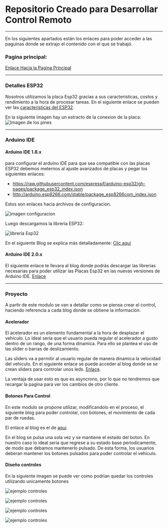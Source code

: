 # Repositorio Creado para Desarrollar Control Remoto

---

En los siguientes apartados están los enlaces para poder acceder a las paguinas donde se extrajo el contenido con el que se trabajó.

### Pagina principal:

[Enlace Hacia la Pagina Principal](https://randomnerdtutorials.com/projects-esp32/)

---

### Detalles ESP32

Nosotros utilizamos la placa Esp32 gracias a sus caracteristicas, costos y rendimiento a la hora de procesar tareas. En el siguiente enlace se pueden ver las [caracteristicas del ESP32](https://randomnerdtutorials.com/getting-started-with-esp32/).

En la siguiente imagen hay un estracto de la conexion de la placa:
![Imagen de los pines](https://i0.wp.com/randomnerdtutorials.com/wp-content/uploads/2018/08/ESP32-DOIT-DEVKIT-V1-Board-Pinout-36-GPIOs-updated.jpg?w=750&quality=100&strip=all&ssl=1)

---

### Arduino IDE

#### Arduino IDE 1.8.x

para configurar el arduino IDE para que sea compatible con las placas ESP32 debemos meternos al ajuste avanzados de placas y pegar los siguientes enlaces:

- https://raw.githubusercontent.com/espressif/arduino-esp32/gh-pages/package_esp32_index.json
- http://arduino.esp8266.com/stable/package_esp8266com_index.json

Estos son enlaces hacia archivos de configuracion.

![imagen configuracion](https://i0.wp.com/randomnerdtutorials.com/wp-content/uploads/2022/10/Additional-Boards-Manager-URL.png?w=750&quality=100&strip=all&ssl=1)

Luego descargamos la libreria ESP32:

![libreria Esp32](https://i0.wp.com/randomnerdtutorials.com/wp-content/uploads/2022/10/Boards-Manager-ESP32-Arduino-IDE.png?w=750&quality=100&strip=all&ssl=1)

En el siguiente Blog se explica más detalladamente:
[Clic aquí](https://randomnerdtutorials.com/installing-the-esp32-board-in-arduino-ide-windows-instructions/)

#### Arduino IDE 2.0.x

El siguiente enlace te llevara al blog donde podrás descargar las librerias necesarias para poder utilizar las Placas Esp32 en las nuevas versiones de Arduino IDE. [Enlace](https://randomnerdtutorials.com/installing-esp32-arduino-ide-2-0/)

---

### Proyecto

A partir de este modulo se van a detallar como se piensa crear el control, haciendo referencia a cada blog donde se obtiene la información.

#### Acelerador

El acelerador es un elemento fundamental a la hora de desplazar el vehiculo.
Lo ideal seria que el usuario pueda regular el acelerador a gusto dentro de un rango, de una forma dinamica. Para ello se plantea el uso de las slider o barras de deslizamiento.

Las sliders va a permitir al usuario regular de manera dinamica la velocidad del vehiculo. En el siguiente enlace se puede acceder al blog donde se se crean sliders para controlar unos leds. [Enlace](https://randomnerdtutorials.com/esp32-web-server-websocket-sliders/).

La ventaja de usar esto es que es asyncrono, por lo que no tendremos que recargar la pagina para ver los cambios de otro cliente.

#### Botones Para Control

En este modulo se propone utilizar, modificandolo en el proceso, el siguiente blog para poder controlar, con botones, el movimiento de cada par de ruedas.

El enlace al blog es el de [aqui](https://randomnerdtutorials.com/esp32-websocket-server-arduino/).

En el blog se pulsa una sola vez y se mantiene el estado del boton. En nuestro caso lo ideal seria que regrese a su estado base periodicamente, de modo que debamos mantenerlo pulsado.
De esta forma, los usuarios deberan mantener los botones pulsados para poder controlar el vehiculo.

#### Diseño controles

En la siguiente imagen se puede ver como podrian quedar los controles utilizando unicamente botones

![ejemplo controles](https://play-lh.googleusercontent.com/b1YhAZWbyiQ35VUn7VZWaV3ju9Ht0MaSMDJj09eE_dmlsXPLJTixyx3wAeWhviK_2Q=w526-h296-rw)

![ejemplo controles ](https://blog.uptodown.com/wp-content/uploads/hot-wheels-infinite.jpg)

![ejemplo controles ](https://www.mobilegamer.com.br/wp-content/uploads/2023/04/Drive-Zone-Online.webp)

![ejemplo controles](https://i0.wp.com/solotendencias.net/wp-content/uploads/2021/07/mejores-juegos-de-carrera.jpg?fit=779%2C437&ssl=1)
